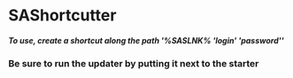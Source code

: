 # SAShortcutter
  ##### To use, create a shortcut along the path '%SASLNK% 'login' 'password'' 
### Be sure to run the updater by putting it next to the starter
